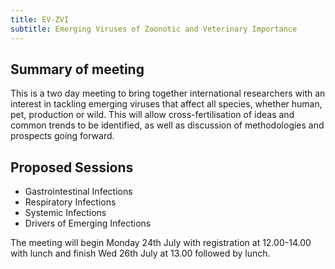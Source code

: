 ```yaml
---
title: EV-ZVI
subtitle: Emerging Viruses of Zoonotic and Veterinary Importance
---
```


## Summary of meeting

This is a two day meeting to bring together international researchers with an interest in tackling emerging viruses that affect all species, whether human, pet, production or wild.  This will allow cross-fertilisation of ideas and common trends to be identified, as well as discussion of methodologies and prospects going forward.

## Proposed Sessions

- Gastrointestinal Infections
- Respiratory Infections
- Systemic Infections
- Drivers of Emerging Infections

The meeting will begin Monday 24th July with registration at 12.00-14.00 with lunch and finish Wed 26th July at 13.00 followed by lunch.
